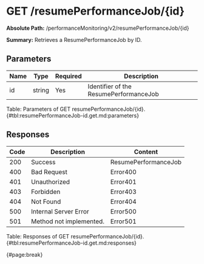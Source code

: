 <!--
    ATTENTION: This file was generated via gradle!
               Do NOT manually edit this file! Any such changes will be overwritten!
-->

# GET /resumePerformanceJob/{id}

**Absolute Path:** /performanceMonitoring/v2/resumePerformanceJob/{id}

**Summary:** Retrieves a ResumePerformanceJob by ID.

## Parameters

| Name | Type | Required | Description |
| ------ | ------ | --- | ------------ |
| id | string | Yes | Identifier of the ResumePerformanceJob |

Table: Parameters of GET resumePerformanceJob/{id}. {#tbl:resumePerformanceJob-id.get.md:parameters}

## Responses

| Code | Description | Content |
|------|-------------|---------|
| 200 | Success | ResumePerformanceJob |
| 400 | Bad Request | Error400 |
| 401 | Unauthorized | Error401 |
| 403 | Forbidden | Error403 |
| 404 | Not Found | Error404 |
| 500 | Internal Server Error | Error500 |
| 501 | Method not implemented. | Error501 |

Table: Responses of GET resumePerformanceJob/{id}. {#tbl:resumePerformanceJob-id.get.md:responses}

{#page:break}
